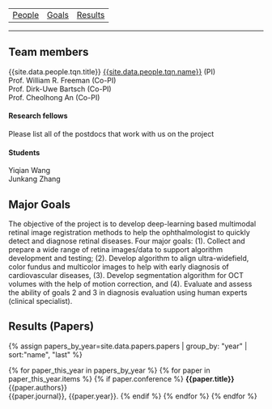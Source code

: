 <!-- ---
title: Multimodal Retina Image Alignment and Applications
--- -->

<!-- # Multimodal Retina Image Alignment and Applications -->

<table>
   <tr>
     <td><a href=".#people">People</a></td>
     <td><a href=".#goals">Goals</a></td>
     <td><a href=".#results">Results</a></td>
   </tr>
 </table>
 <hr>

## Team members <a name="people"></a>
{{site.data.people.tqn.title}} [{{site.data.people.tqn.name}}]({{site.data.people.tqn.homepage}}) (PI) <br>
Prof. William R. Freeman (Co-PI) <br>
Prof. Dirk-Uwe Bartsch (Co-PI) <br>
Prof. Cheolhong An (Co-PI)

#### Research fellows
Please list all of the postdocs that work with us on the project

#### Students
Yiqian Wang <br>
Junkang Zhang <br>

## Major Goals <a name="goals"></a>
The objective of the project is to develop deep-learning based multimodal retinal image registration methods to help the ophthalmologist to quickly detect and diagnose retinal diseases.  Four major goals: (1). Collect and prepare a wide range of retina images/data to support algorithm development and testing; (2). Develop algorithm to align ultra-widefield, color fundus and multicolor images to help with early diagnosis of cardiovascular diseases, (3).  Develop segmentation algorithm for OCT volumes with the help of motion correction, and (4).  Evaluate and assess the ability of goals 2 and 3 in diagnosis evaluation using human experts (clinical specialist). <br>

## Results (Papers) <a name="results"></a>
{% assign papers_by_year=site.data.papers.papers | group_by: "year" | sort:"name", "last" %}
<!-- {% assign papers_by_year=site.data.papers.papers | group_by: "year" | sort:"year", "last" %} -->
<!-- {% assign papers=site.data.papers.papers | sort:"year", "last" | group_by: "year" %} -->
{% for paper_this_year in papers_by_year %}
  {% for paper in paper_this_year.items %}
    {% if paper.conference %}
      **{{paper.title}}** <br>
      {{paper.authors}} <br>
      {{paper.journal}}, {{paper.year}}.
    {% endif %}
  {% endfor %}
{% endfor %}
